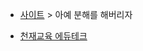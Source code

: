 - [사이트](https://www.chunjae.co.kr/#/main) > 아예 분해를 해버리자

- [천재교육 에듀테크](https://edutech.chunjae.co.kr/)
